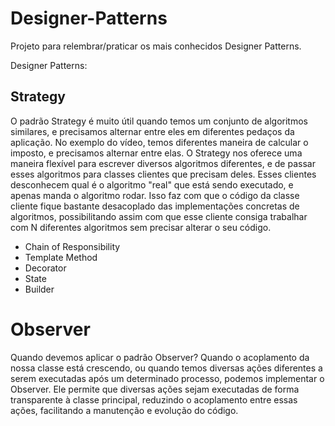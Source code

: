# Designer-Patterns
Projeto para relembrar/praticar os mais conhecidos Designer Patterns.

Designer Patterns:
<h2>Strategy</h2>
  <p>
    O padrão Strategy é muito útil quando temos um conjunto de algoritmos similares, e precisamos alternar entre eles em diferentes pedaços da aplicação. No exemplo do vídeo,      temos diferentes maneira de calcular o imposto, e precisamos alternar entre elas.
O Strategy nos oferece uma maneira flexível para escrever diversos algoritmos diferentes, e de passar esses algoritmos para classes clientes que precisam deles. Esses clientes desconhecem qual é o algoritmo "real" que está sendo executado, e apenas manda o algoritmo rodar. Isso faz com que o código da classe cliente fique bastante desacoplado das implementações concretas de algoritmos, possibilitando assim com que esse cliente consiga trabalhar com N diferentes algoritmos sem precisar alterar o seu código.
  </p>
  
- Chain of Responsibility
- Template Method
- Decorator
- State
- Builder

<h1>Observer</h1>
<p>
  Quando devemos aplicar o padrão Observer?
  Quando o acoplamento da nossa classe está crescendo, ou quando temos diversas ações diferentes a serem executadas após um determinado processo, podemos implementar o Observer.
  Ele permite que diversas ações sejam executadas de forma transparente à classe principal, reduzindo o acoplamento entre essas ações, facilitando a manutenção e evolução do código.
</p>
